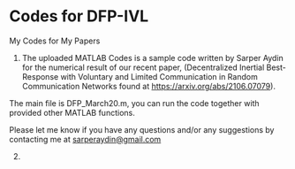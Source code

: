 # Codes for DFP-IVL
My Codes for My Papers


1) The uploaded MATLAB Codes is a sample code written by Sarper Aydin for the numerical result of our recent paper,
(Decentralized Inertial Best-Response with Voluntary and Limited Communication in Random Communication Networks found at https://arxiv.org/abs/2106.07079).

The main file is DFP_March20.m, you can run the code together with provided other MATLAB functions.

Please let me know if you have any questions and/or any suggestions by contacting me at sarperaydin@gmail.com

2)
